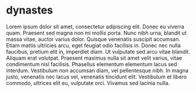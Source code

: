 # dynastes
Lorem ipsum dolor sit amet, consectetur adipiscing elit. Donec eu viverra quam. Praesent sed magna non mi mollis porta. Nunc nibh urna, blandit ut massa vitae, auctor varius dolor. Quisque venenatis suscipit accumsan. Etiam mattis ultricies arcu, eget feugiat odio facilisis in. Donec nec nulla faucibus, pretium elit in, imperdiet diam. Ut vulputate sed arcu vitae blandit. Aliquam erat volutpat. Praesent maximus nulla sit amet velit varius, vitae condimentum nisl facilisis. Phasellus elementum elementum lacus sed interdum. Vestibulum non accumsan diam, vel pellentesque nibh. In magna justo, venenatis nec lacus vel, venenatis tincidunt elit. Vestibulum et libero commodo, ultrices elit eu, vulputate orci. Vivamus sed lacinia nulla.
